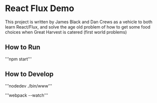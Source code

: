 # React Flux Demo

This project is written by James Black and Dan Crews as a vehicle to both learn React/Flux,
and solve the age old problem of how to get some food choices when Great Harvest is catered (first world problems)

## How to Run

'''npm start'''

## How to Develop

'''nodedev ./bin/www'''

'''webpack --watch'''
